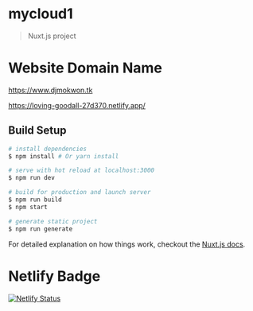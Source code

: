 # mycloud1

> Nuxt.js project
# Website Domain Name
https://www.djmokwon.tk

https://loving-goodall-27d370.netlify.app/
## Build Setup

``` bash
# install dependencies
$ npm install # Or yarn install

# serve with hot reload at localhost:3000
$ npm run dev

# build for production and launch server
$ npm run build
$ npm start

# generate static project
$ npm run generate
```

For detailed explanation on how things work, checkout the [Nuxt.js docs](https://github.com/nuxt/nuxt.js).

# Netlify Badge
[![Netlify Status](https://api.netlify.com/api/v1/badges/14577ce8-1889-4674-b4c2-692f592997f7/deploy-status)](https://app.netlify.com/sites/loving-goodall-27d370/settings/deploys)
